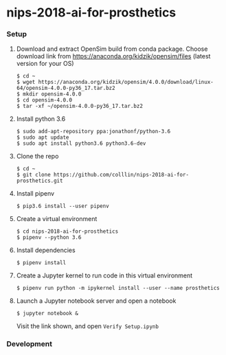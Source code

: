 # nips-2018-ai-for-prosthetics


### Setup

1. Download and extract OpenSim build from conda package.
    Choose download link from https://anaconda.org/kidzik/opensim/files (latest version for your OS)
    
    ```
    $ cd ~
    $ wget https://anaconda.org/kidzik/opensim/4.0.0/download/linux-64/opensim-4.0.0-py36_17.tar.bz2
    $ mkdir opensim-4.0.0
    $ cd opensim-4.0.0
    $ tar -xf ~/opensim-4.0.0-py36_17.tar.bz2
    ```

1. Install python 3.6

    ```
    $ sudo add-apt-repository ppa:jonathonf/python-3.6
    $ sudo apt update
    $ sudo apt install python3.6 python3.6-dev
    ```

1. Clone the repo

    ```
    $ cd ~
    $ git clone https://github.com/colllin/nips-2018-ai-for-prosthetics.git
    ```
    
1. Install pipenv

    ```
    $ pip3.6 install --user pipenv
    ```

1. Create a virtual environment

    ```
    $ cd nips-2018-ai-for-prosthetics
    $ pipenv --python 3.6
    ```

1. Install dependencies

    ```
    $ pipenv install
    ```

1. Create a Jupyter kernel to run code in this virtual environment

    ```
    $ pipenv run python -m ipykernel install --user --name prosthetics
    ```
    
1. Launch a Jupyter notebook server and open a notebook

    ```
    $ jupyter notebook &
    ```
    
    Visit the link shown, and open `Verify Setup.ipynb`


### Development





